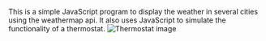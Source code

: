 This is a simple JavaScript program to display the weather in several cities using the weathermap api. It also uses JavaScript to simulate the functionality of a thermostat.
![Thermostat image](https://www.imageupload.co.uk/images/2017/06/11/ScreenShot2017-06-11at23.22.31.png)
